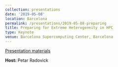 ```yaml
---
collection: presentations
date: '2019-05-08'
location: Barcelona
permalink: /presentations/2019-05-08-preparing
title: Preparing for Extreme Heterogeneity in HPC
type: Keynote
venue: Barcelona Supercomputing Center, Barcelona
---
```


[Presentation materials](https://www.bsc.es/education/predoctoral-phd/doctoral-symposium/6th-bsc-so-doctoral-symposium)


**Host:** Petar Radovick